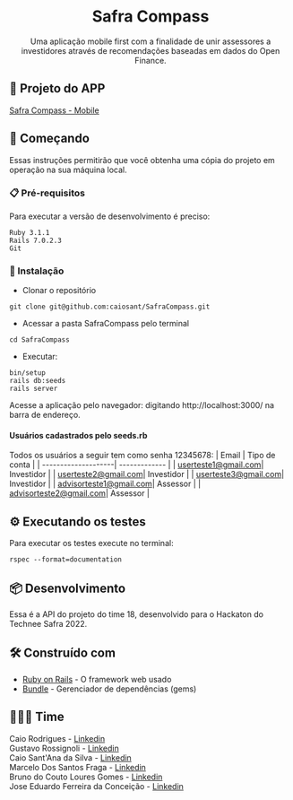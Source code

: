 <h1 align="center">
    Safra Compass
</h1>
<p align="center"> Uma aplicação mobile first com a finalidade de unir assessores a investidores através de recomendações baseadas em dados do Open Finance. </p>



## 📱 Projeto do APP

<a href="https://github.com/caiordgs/Safra4Life">Safra Compass - Mobile</a>

## 🚀 Começando

Essas instruções permitirão que você obtenha uma cópia do projeto em operação na sua máquina local.

### 📋 Pré-requisitos

Para executar a versão de desenvolvimento é preciso:

```
Ruby 3.1.1
Rails 7.0.2.3
Git
```
### 🔧 Instalação

- Clonar o repositório
```
git clone git@github.com:caiosant/SafraCompass.git
```
- Acessar a pasta SafraCompass pelo terminal
```
cd SafraCompass 
```
- Executar:
```
bin/setup
rails db:seeds
rails server
```
Acesse a aplicação pelo navegador: digitando http://localhost:3000/ na barra de endereço.

#### Usuários cadastrados pelo seeds.rb
Todos os usuários a seguir tem como senha 12345678:
| Email               | Tipo de conta | 
| --------------------| ------------- |
| userteste1@gmail.com| Investidor |
| userteste2@gmail.com| Investidor |
| userteste3@gmail.com| Investidor |
| advisorteste1@gmail.com| Assessor |
| advisorteste2@gmail.com| Assessor |

## ⚙️ Executando os testes

Para executar os testes execute no terminal:
```
rspec --format=documentation
```
## 📦 Desenvolvimento

Essa é a API do projeto do time 18, desenvolvido para o Hackaton do Technee Safra 2022.

## 🛠️ Construído com

* [Ruby on Rails](https://rubyonrails.org/) - O framework web usado
* [Bundle](https://bundler.io/) - Gerenciador de dependências (gems)

## 🧑‍🤝‍🧑 Time

Caio Rodrigues - <a href="https://www.linkedin.com/in/caiordgs">Linkedin</a></br>
Gustavo Rossignoli - <a href="https://www.linkedin.com/in/gustavo-rossignoli-02b85035/">Linkedin</a></br>
Caio Sant'Ana da Silva - <a href="https://www.linkedin.com/in/caiosant/">Linkedin</a></br>
Marcelo Dos Santos Fraga - <a href="https://www.linkedin.com/in/marcelo-fraga-4ba69023/">Linkedin</a></br>
Bruno do Couto Loures Gomes - <a href="https://www.linkedin.com/in/bruno-loures-963724107/">Linkedin</a></br>
Jose Eduardo Ferreira da Conceição - <a href="https://www.linkedin.com/in/j-eduardo-ferreira-060179192/">Linkedin</a></br>
